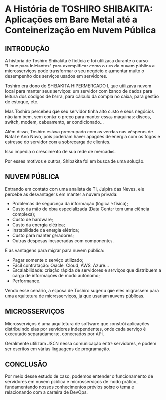 # A História de TOSHIRO SHIBAKITA: Aplicações em Bare Metal até a Conteinerização em Nuvem Pública

## INTRODUÇÃO

A história de Toshiro Shibakita é fictícia e foi utilizada durante o curso "Linux para Iniciantes" para exemplificar como o uso de nuvem pública e microsserviços pode transformar o seu negócio e aumentar muito o desempenho dos serviços usados em servidores.

Toshiro era dono do SHIBAKITA HIPERMERCADO I, que utilizava nuvem local para manter seus serviços: um servidor com banco de dados para leitura dos códigos de barra, para cálculo da compra no caixa, para gestão de estoque, etc.

Mas Toshiro percebeu que seu servidor tinha alto custo e seus negócios não iam bem, sem contar o preço para manter essas máquinas: discos, switch, modem, cabeamento, ar condicionado...

Além disso, Toshiro estava preocupado com as vendas nas vésperas de Natal e Ano Novo, pois poderiam haver apagões de energia com os fogos e estresse do servidor com a sobrecarga de clientes.

Isso impedia o crescimento de sua rede de mercados.

Por esses motivos e outros, Shibakita foi em busca de uma solução.

## NUVEM PÚBLICA

Entrando em contato com uma analista de TI, Julpira das Neves, ele percebe as desvantagens em manter a nuvem privada:

* Problemas de segurança da informação (lógica e física);
* Custo da mão de obra especializada (Data Center tem uma ciência complexa);
* Custo de hardware;
* Custo da energia elétrica;
* Instabilidade da energia elétrica;
* Custo para manter geradores;
* Outras despesas inesperadas com componentes.

E as vantagens para migrar para nuvem pública:

* Pagar somente o serviço utilizado;
* Fácil contratação: Oracle, Cloud, AWS, Azure...
* Escalabilidade: criação rápida de servidores e serviços que distribuem a carga de informações de modo autônomo;
* Performance.

Vendo esse cenário, a esposa de Toshiro sugeriu que eles migrassem para uma arquitetura de microsserviços, já que usariam nuvens públicas.

## MICROSSERVIÇOS

Microsserviços é uma arquitetura de software que constrói aplicações distribuindo elas por servidores independentes, onde cada serviço é executado separadamente, conectados por API.

Geralmente utilizam JSON nessa comunicação entre servidores, e podem ser escritos em várias linguagens de programação.

## CONCLUSÃO

Por meio desse estudo de caso, podemos entender o funcionamento de servidores em nuvem pública e microsserviços de modo prático, fundamentando nossos conhecimentos prévios sobre o tema e relacionando com a carreira de DevOps.
